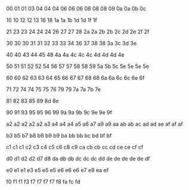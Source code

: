 00
01  01
03
04  04  04
06  06  06
08  08  08
09
0a  0a
0b
0c

10  10
12  12
13
16
18
1a  1a
1b
1d  1d
1f  1f

21
23  23
24  24  24
26
27  27
28
2a  2a
2b  2b
2c
2d
2e
2f  2f

30  30  30
31  31
32
33  33
34
36
37
38  38
3a
3c
3d
3e

40  40
43
44
45
48
4a  4a
4c  4c  4c
4d  4d  4d
4e

50
51	51
52  52
54
56
57  57
58	58
59
5a
5b
5c
5e  5e	5e	5e

60  60
62
63
63
64
65
66
67	67
68  68
6a  6a
6c
6c
6e
6f

71
72
74	74
75  75
76
79	79
7a  7a
7b
7e

81
82
83
85
89
8d
8e

90
91
93
95  95
96
99
9a  9a
9b
9c
9e  9e
9f

a2  a2  a2	a2  a2
a3
a4	a4	a4
a5
a6
a7
a9	a9
aa
ab  ab
ac
ad	ad
ae
af	af	af

b3
b5
b7
b8	b8
b9	b9
ba
bb  bb
bc
bd
bf	bf

c1	c1  c1
c2
c3
c4
c5
c6
c8
c9
ca
cb	cb
cc
cd
ce	ce
cf	cf

d0
d1
d2  d2
d7
d8
da
db	db
dc	dc	dc
dd
de	de	de	de	de
df

e0
e1	e1
e3
e5	e5	e5
e6	e6  e6
e7
e9
ea
ef

f0
f1	f1
f3
f7	f7  f7	f7
f8
fa
fc
fd
